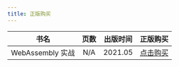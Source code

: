 ```yaml
---
title: 正版购买
---
```


|       书名       | 页数 | 出版时间 |                       正版购买                        |
| :--------------: | :--: | :------: | :---------------------------------------------------: |
| WebAssembly 实战 | N/A  | 2021.05  | [点击购买](http://product.dangdang.com/29237565.html) |
